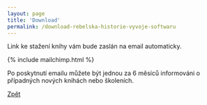 ```yaml
---
layout: page
title: 'Download'
permalink: /download-rebelska-historie-vyvoje-softwaru
---
```


Link ke stažení knihy vám bude zaslán na email automaticky.

{% include mailchimp.html %}

Po poskytnutí emailu můžete být jednou za 6 měsíců informováni o případných nových knihách nebo školeních.

[Zpět](/knihy)
